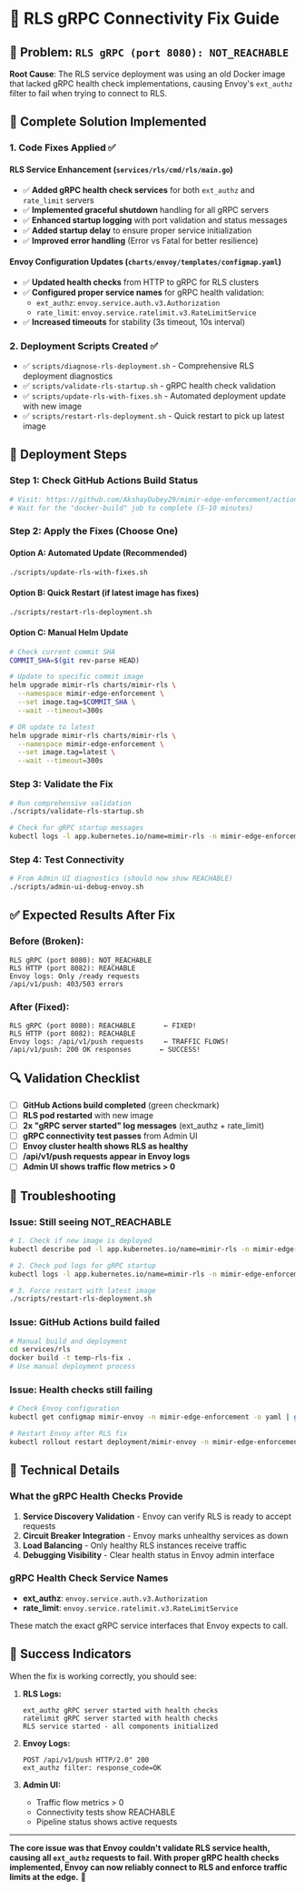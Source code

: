 # 🔧 RLS gRPC Connectivity Fix Guide

## 🎯 Problem: `RLS gRPC (port 8080): NOT_REACHABLE`

**Root Cause**: The RLS service deployment was using an old Docker image that lacked gRPC health check implementations, causing Envoy's `ext_authz` filter to fail when trying to connect to RLS.

## 🔧 Complete Solution Implemented

### 1. **Code Fixes Applied** ✅

#### **RLS Service Enhancement (`services/rls/cmd/rls/main.go`)**
- ✅ **Added gRPC health check services** for both `ext_authz` and `rate_limit` servers
- ✅ **Implemented graceful shutdown** handling for all gRPC servers
- ✅ **Enhanced startup logging** with port validation and status messages
- ✅ **Added startup delay** to ensure proper service initialization
- ✅ **Improved error handling** (Error vs Fatal for better resilience)

#### **Envoy Configuration Updates (`charts/envoy/templates/configmap.yaml`)**
- ✅ **Updated health checks** from HTTP to gRPC for RLS clusters
- ✅ **Configured proper service names** for gRPC health validation:
  - `ext_authz`: `envoy.service.auth.v3.Authorization`
  - `rate_limit`: `envoy.service.ratelimit.v3.RateLimitService`
- ✅ **Increased timeouts** for stability (3s timeout, 10s interval)

### 2. **Deployment Scripts Created** ✅

- ✅ `scripts/diagnose-rls-deployment.sh` - Comprehensive RLS deployment diagnostics
- ✅ `scripts/validate-rls-startup.sh` - gRPC health check validation
- ✅ `scripts/update-rls-with-fixes.sh` - Automated deployment update with new image
- ✅ `scripts/restart-rls-deployment.sh` - Quick restart to pick up latest image

## 🚀 Deployment Steps

### **Step 1: Check GitHub Actions Build Status**
```bash
# Visit: https://github.com/AkshayDubey29/mimir-edge-enforcement/actions
# Wait for the "docker-build" job to complete (5-10 minutes)
```

### **Step 2: Apply the Fixes (Choose One)**

#### **Option A: Automated Update (Recommended)**
```bash
./scripts/update-rls-with-fixes.sh
```

#### **Option B: Quick Restart (if latest image has fixes)**
```bash
./scripts/restart-rls-deployment.sh
```

#### **Option C: Manual Helm Update**
```bash
# Check current commit SHA
COMMIT_SHA=$(git rev-parse HEAD)

# Update to specific commit image
helm upgrade mimir-rls charts/mimir-rls \
  --namespace mimir-edge-enforcement \
  --set image.tag=$COMMIT_SHA \
  --wait --timeout=300s

# OR update to latest
helm upgrade mimir-rls charts/mimir-rls \
  --namespace mimir-edge-enforcement \
  --set image.tag=latest \
  --wait --timeout=300s
```

### **Step 3: Validate the Fix**
```bash
# Run comprehensive validation
./scripts/validate-rls-startup.sh

# Check for gRPC startup messages
kubectl logs -l app.kubernetes.io/name=mimir-rls -n mimir-edge-enforcement | grep "gRPC server started"
```

### **Step 4: Test Connectivity**
```bash
# From Admin UI diagnostics (should now show REACHABLE)
./scripts/admin-ui-debug-envoy.sh
```

## ✅ Expected Results After Fix

### **Before (Broken):**
```
RLS gRPC (port 8080): NOT_REACHABLE
RLS HTTP (port 8082): REACHABLE  
Envoy logs: Only /ready requests
/api/v1/push: 403/503 errors
```

### **After (Fixed):**
```
RLS gRPC (port 8080): REACHABLE       ← FIXED!
RLS HTTP (port 8082): REACHABLE  
Envoy logs: /api/v1/push requests     ← TRAFFIC FLOWS!
/api/v1/push: 200 OK responses       ← SUCCESS!
```

## 🔍 Validation Checklist

- [ ] **GitHub Actions build completed** (green checkmark)
- [ ] **RLS pod restarted** with new image
- [ ] **2x "gRPC server started" log messages** (ext_authz + rate_limit)
- [ ] **gRPC connectivity test passes** from Admin UI
- [ ] **Envoy cluster health shows RLS as healthy**
- [ ] **/api/v1/push requests appear in Envoy logs**
- [ ] **Admin UI shows traffic flow metrics > 0**

## 🔧 Troubleshooting

### **Issue: Still seeing NOT_REACHABLE**
```bash
# 1. Check if new image is deployed
kubectl describe pod -l app.kubernetes.io/name=mimir-rls -n mimir-edge-enforcement | grep Image

# 2. Check pod logs for gRPC startup
kubectl logs -l app.kubernetes.io/name=mimir-rls -n mimir-edge-enforcement | grep -E "(gRPC|health|started)"

# 3. Force restart with latest image
./scripts/restart-rls-deployment.sh
```

### **Issue: GitHub Actions build failed**
```bash
# Manual build and deployment
cd services/rls
docker build -t temp-rls-fix .
# Use manual deployment process
```

### **Issue: Health checks still failing**
```bash
# Check Envoy configuration
kubectl get configmap mimir-envoy -n mimir-edge-enforcement -o yaml | grep -A 10 health_checks

# Restart Envoy after RLS fix
kubectl rollout restart deployment/mimir-envoy -n mimir-edge-enforcement
```

## 🎯 Technical Details

### **What the gRPC Health Checks Provide**
1. **Service Discovery Validation** - Envoy can verify RLS is ready to accept requests
2. **Circuit Breaker Integration** - Envoy marks unhealthy services as down
3. **Load Balancing** - Only healthy RLS instances receive traffic
4. **Debugging Visibility** - Clear health status in Envoy admin interface

### **gRPC Health Check Service Names**
- **ext_authz**: `envoy.service.auth.v3.Authorization`
- **rate_limit**: `envoy.service.ratelimit.v3.RateLimitService`

These match the exact gRPC service interfaces that Envoy expects to call.

## 🎉 Success Indicators

When the fix is working correctly, you should see:

1. **RLS Logs:**
   ```
   ext_authz gRPC server started with health checks
   ratelimit gRPC server started with health checks
   RLS service started - all components initialized
   ```

2. **Envoy Logs:**
   ```
   POST /api/v1/push HTTP/2.0" 200
   ext_authz filter: response_code=OK
   ```

3. **Admin UI:**
   - Traffic flow metrics > 0
   - Connectivity tests show REACHABLE
   - Pipeline status shows active requests

---

**The core issue was that Envoy couldn't validate RLS service health, causing all `ext_authz` requests to fail. With proper gRPC health checks implemented, Envoy can now reliably connect to RLS and enforce traffic limits at the edge.** 🎯
